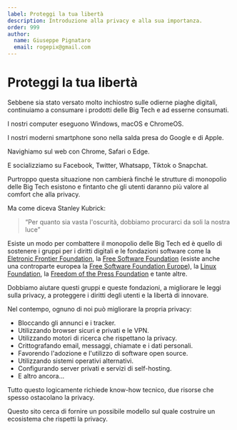 ```yaml
---
label: Proteggi la tua libertà
description: Introduzione alla privacy e alla sua importanza.
order: 999
author:
  name: Giuseppe Pignataro
  email: rogepix@gmail.com
---
```


# Proteggi la tua libertà

Sebbene sia stato versato molto inchiostro sulle odierne piaghe digitali, continuiamo a consumare i prodotti delle Big Tech e ad esserne consumati.

I nostri computer eseguono Windows, macOS e ChromeOS.

I nostri moderni smartphone sono nella salda presa do Google e di Apple.

Navighiamo sul web con Chrome, Safari o Edge.

E socializziamo su Facebook, Twitter, Whatsapp, Tiktok o Snapchat.

Purtroppo questa situazione non cambierà finché le strutture di monopolio delle Big Tech esistono e fintanto che gli utenti daranno più valore al comfort che alla privacy.

Ma come diceva Stanley Kubrick:

> “Per quanto sia vasta l'oscurità, dobbiamo procurarci da soli la nostra luce”

Esiste un modo per combattere il monopolio delle Big Tech ed è quello di sostenere i gruppi per i diritti digitali e le fondazioni software come la <a href="https://www.eff.org/" target="_blank"> Eletronic Frontier Foundation</a>, la <a href="https://www.fsf.org/" target="_blank">Free Software Foundation</a> (esiste anche una controparte europea la <a href="https://fsfe.org/index.it.html" target="_blank"> Free Software Foundation Europe</a>), la <a href="https://www.linuxfoundation.org/" target="_blank">Linux Foundation</a>, la <a href="https://freedom.press/" target="_blank">Freedom of the Press Foundation</a> e tante altre.

Dobbiamo aiutare questi gruppi e queste fondazioni, a migliorare le leggi sulla privacy, a proteggere i diritti degli utenti e la libertà di innovare.

Nel contempo, ognuno di noi può migliorare la propria privacy:

* Bloccando gli annunci e i tracker.
* Utilizzando browser sicuri e privati e le VPN.
* Utilizzando motori di ricerca che rispettano la privacy.
* Crittografando email, messaggi, chiamate e i dati personali.
* Favorendo l'adozione e l'utilizzo di software open source.
* Utilizzando sistemi operativi alternativi.
* Configurando server privati e servizi di self-hosting.
* E altro ancora...

Tutto questo logicamente richiede know-how tecnico, due risorse che spesso ostacolano la privacy.

Questo sito cerca di fornire un possibile modello sul quale costruire un ecosistema che rispetti la privacy.
